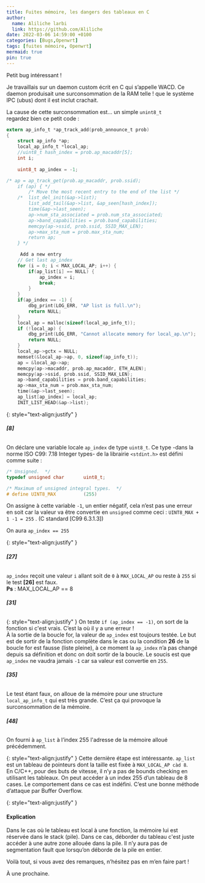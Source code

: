 ```yaml
---
title: Fuites mémoire, les dangers des tableaux en C
author:
  name: Aliliche larbi
  link: https://github.com/Aliliche
date: 2022-03-06 14:59:00 +0100
categories: [Bugs,Openwrt]
tags: [fuites mémoire, Openwrt]
mermaid: true
pin: true
---
```


Petit bug intéressant ! 

Je travaillais sur un daemon  custom écrit en C qui s’appelle WACD. Ce daemon produisait une surconsommation  de  la RAM telle ! que le système IPC (ubus)  dont il est inclut crachait.

La cause de cette surconsommation est... un simple  `unint8_t`   
regardez bien ce petit code :

```c
extern ap_info_t *ap_track_add(prob_announce_t prob)
{
	struct ap_info *ap;
	local_ap_info_t *local_ap;
	//uint8_t hash_index = prob.ap_macaddr[5];
	int i;
	
	uint8_t ap_index = -1;

/* ap = ap_track_get(prob.ap_macaddr, prob.ssid);
	if (ap) { */
		/* Move the most recent entry to the end of the list */
	/*  list_del_init(&ap->list);
		list_add_tail(&ap->list, &ap_seen[hash_index]);
		time(&ap->last_seen);
		ap->num_sta_associated = prob.num_sta_associated;
		ap->band_capabilities = prob.band_capabilities;
		memcpy(ap->ssid, prob.ssid, SSID_MAX_LEN);
		ap->max_sta_num = prob.max_sta_num;
		return ap;
	} */

	 Add a new entry 
	// Get last ap_index
	for (i = 0; i < MAX_LOCAL_AP; i++) {
		if(ap_list[i] == NULL) {
			ap_index = i;
			break;
		}
	}
	if(ap_index == -1) {
		dbg_print(LOG_ERR, "AP list is full.\n");
		return NULL;
	}
	local_ap = malloc(sizeof(local_ap_info_t));
	if (!local_ap) {
		dbg_print(LOG_ERR, "Cannot allocate memory for local_ap.\n");
		return NULL;
	}
	local_ap->gctx = NULL;
	memset(&local_ap->ap, 0, sizeof(ap_info_t));
	ap = &local_ap->ap;
	memcpy(ap->macaddr, prob.ap_macaddr, ETH_ALEN);
	memcpy(ap->ssid, prob.ssid, SSID_MAX_LEN);
	ap->band_capabilities = prob.band_capabilities;
	ap->max_sta_num = prob.max_sta_num;
	time(&ap->last_seen);
	ap_list[ap_index] = local_ap;
	INIT_LIST_HEAD(&ap->list);
```



{: style="text-align:justify" }
###### __[8]__
On déclare une variable locale `ap_index` de type `uint8_t`. Ce type  -dans la norme ISO C99: 7.18 Integer types- de la librairie `<stdint.h>`  est défini comme suite :

```c
/* Unsigned.  */
typedef unsigned char		uint8_t;

/* Maximum of unsigned integral types.  */
# define UINT8_MAX			(255)

```
On assigne à cette variable `-1`, un entier négatif, cela n’est pas une erreur en soit car la valeur va être convertie en `unsigned` comme ceci : `UINT8_MAX + 1 -1 = 255` 
. (C standard [C99 6.3.1.3])

On aura `ap_index == 255`

{: style="text-align:justify" }
###### __[27]__
`ap_index`  reçoit  une valeur  `i` allant  soit  de `0` à `MAX_LOCAL_AP` ou reste à `255` si le test __[26]__ est faux.  
__Ps__ : MAX_LOCAL_AP == 8

###### __[31]__

{: style="text-align:justify" }
On teste `if (ap_index == -1)`, on sort de la fonction si c'est vrais. C’est la où  il y a une erreur !  
À la sortie de la boucle for, la valeur de `ap_index` est toujours testée. Le but est de sortir de la fonction complète dans le cas ou 
la condition __26__ de la boucle for est fausse (liste pleine), à ce moment la  `ap_index` n’a pas changé depuis sa définition et donc on doit sortir de la boucle. 
Le soucis est que `ap_index` ne vaudra jamais `-1` car sa valeur est convertie en `255`.  

###### __[35]__
Le test étant faux,  on alloue de la mémoire pour une structure `local_ap_info_t` qui est très grande. C’est ça qui provoque la surconsommation de la mémoire. 

###### __[48]__
On fourni à   `ap_list`  à l’index 255  l'adresse de la mémoire  alloué précédemment.   

{: style="text-align:justify" }
Cette  dernière étape est intéressante. `ap_list` est un tableau de  pointeurs dont la taille est fixée à `MAX_LOCAL_AP càd 8`.  
En C/C++, pour des buts de vitesse, il n’y a pas de bounds checking en utilisant les tableaux. On peut  accéder à un index 255 d’un tableau de 8 cases.
Le comportement dans ce cas est indéfini. C’est une bonne méthode d’attaque par Buffer Overflow.

{: style="text-align:justify" }
#### Explication

Dans le cas où le tableau est  local à une fonction, la mémoire  lui est réservée  dans le stack (pile).
Dans ce cas, déborder du tableau c'est juste accéder à une autre zone allouée dans la pile. Il n’y aura pas de segmentation fault que lorsqu’on déborde de la pile en entier.  


Voilà tout, si vous avez des remarques, n’hésitez pas en m’en faire part ! 

À une prochaine. 
